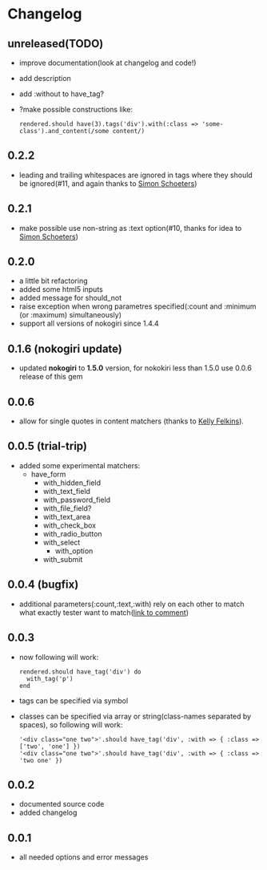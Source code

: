 Changelog
=========

unreleased(TODO)
----------------

* improve documentation(look at changelog and code!)
* add description
* add :without to have\_tag?
* ?make possible constructions like:

      rendered.should have(3).tags('div').with(:class => 'some-class').and_content(/some content/)

0.2.2
-----

* leading and trailing whitespaces are ignored in tags where they should be ignored(#11, and again thanks to [Simon Schoeters](http://github.com/cimm))

0.2.1
-----

* make possible use non-string as :text option(#10, thanks for idea to [Simon Schoeters](http://github.com/cimm))

0.2.0
-----

* a little bit refactoring
* added some html5 inputs
* added message for should\_not
* raise exception when wrong parametres specified(:count and :minimum (or :maximum) simultaneously)
* support all versions of nokogiri since 1.4.4

0.1.6 (nokogiri update)
-----------------------

* updated <strong>nokogiri</strong> to <strong>1.5.0</strong> version, for nokokiri less than 1.5.0 use 0.0.6 release of this gem

0.0.6
-----

* allow for single quotes in content matchers (thanks to [Kelly Felkins](http://github.com/kellyfelkins)).

0.0.5 (trial-trip)
------------------

* added some experimental matchers:
  * have\_form
    * with\_hidden\_field
    * with\_text\_field
    * with\_password\_field
    * with\_file\_field?
    * with\_text\_area
    * with\_check\_box
    * with\_radio\_button
    * with\_select
      * with\_option
    * with\_submit

0.0.4 (bugfix)
--------------

* additional parameters(:count,:text,:with) rely on each other to match what exactly tester want to match([link to comment](https://github.com/kucaahbe/rspec2-rails-views-matchers/issues#issue/2/comment/848775))

0.0.3
-----

* now following will work:

      rendered.should have_tag('div') do
        with_tag('p')
      end

* tags can be specified via symbol
* classes can be specified via array or string(class-names separated by spaces), so following will work:

      '<div class="one two">'.should have_tag('div', :with => { :class => ['two', 'one'] })
      '<div class="one two">'.should have_tag('div', :with => { :class => 'two one' })

0.0.2
------

* documented source code
* added changelog

0.0.1
------

* all needed options and error messages
